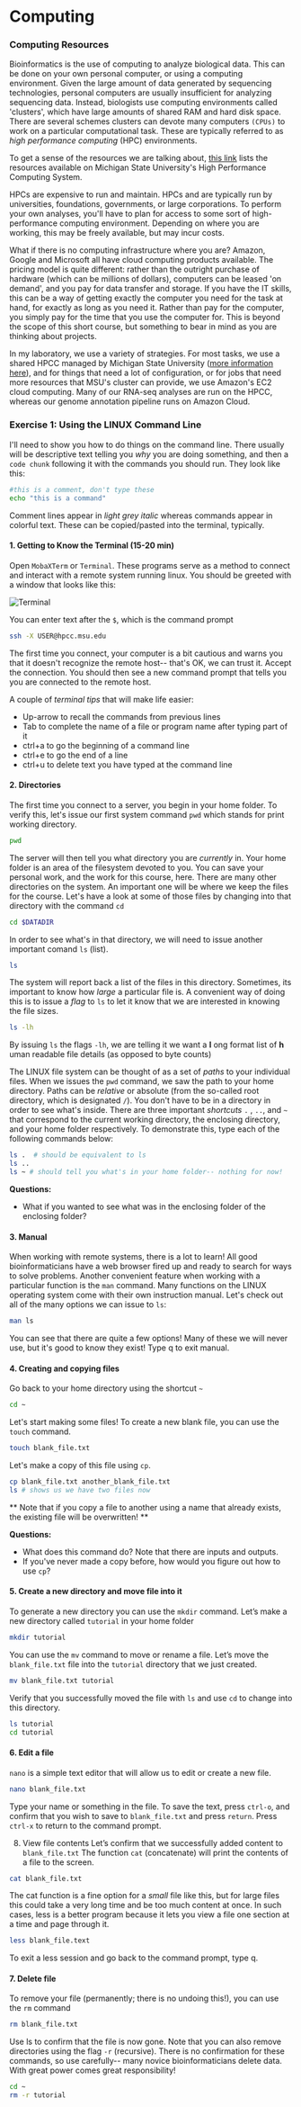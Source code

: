 # Computing

### Computing Resources

Bioinformatics is the use of computing to analyze biological data.  This can be done on your own personal computer, or using a computing environment.  Given the large amount of data generated by sequencing technologies, personal computers are usually insufficient for analyzing sequencing data.  Instead, biologists use computing environments called 'clusters', which have large amounts of shared RAM and hard disk space.  There are several schemes clusters can devote many computers `(CPUs)` to work on a particular computational task.  These are typically referred to as *high performance computing* (HPC) environments.

To get a sense of the resources we are talking about, [this link](https://wiki.hpcc.msu.edu/pages/viewpage.action?pageId=20120131) lists the resources available on Michigan State University's High Performance Computing System.

HPCs are expensive to run and maintain.  HPCs and are typically run by universities, foundations, governments, or large corporations.  To perform your own analyses, you'll have to plan for access to some sort of high-performance computing environment.  Depending on where you are working, this may be freely available, but may incur costs.

What if there is no computing infrastructure where you are?  Amazon, Google and Microsoft all have cloud computing products available.  The pricing model is quite different: rather than the outright purchase of hardware (which can be millions of dollars), computers can be leased 'on demand', and you pay for data transfer and storage.  If you have the IT skills, this can be a way of getting exactly the computer you need for the task at hand, for exactly as long as you need it.  Rather than pay for the computer, you simply pay for the time that you use the computer for.  This is beyond the scope of this short course, but something to bear in mind as you are thinking about projects.

In my laboratory, we use a variety of strategies.  For most tasks, we use a shared HPCC managed by Michigan State University ([more information here](https://icer.msu.edu/sites/default/files/2017_Fall_Talks_0.pdf)), and for things that need a lot of configuration, or for jobs that need more resources that MSU's cluster can provide, we use Amazon's EC2 cloud computing.  Many of our RNA-seq analyses are run on the HPCC, whereas our genome annotation pipeline runs on Amazon Cloud.

### Exercise 1: Using the LINUX Command Line

I'll need to show you how to do things on the command line.  There usually will be descriptive text telling you *why* you are doing something, and then a `code chunk` following it with the commands you should run.  They look like this:

```bash
#this is a comment, don't type these
echo "this is a command"
```
Comment lines appear in *light grey italic* whereas commands appear in colorful text.  These can be copied/pasted into the terminal, typically.

#### 1. Getting to Know the Terminal (15-20 min)
Open `MobaXTerm` or `Terminal`.  These programs serve as a method to connect and interact with a remote system running linux.  You should be greeted with a window that looks like this:

![Terminal](./images/terminal.png)

You can enter text after the `$`, which is the command prompt

```bash
ssh -X USER@hpcc.msu.edu
```

The first time you connect, your computer is a bit cautious and warns you that it doesn't recognize the remote host-- that's OK, we can trust it.  Accept the connection.  You should then see a new command prompt that tells you you are connected to the remote host.

A couple of *terminal tips* that will make life easier:

+ Up-arrow to recall the commands from previous lines
+ Tab to complete the name of a file or program name after typing part of it
+ ctrl+a to go the beginning of a command line
+ ctrl+e to go the end of a line
+ ctrl+u to delete text you have typed at the command line

#### 2. Directories
The first time you connect to a server, you begin in your home folder.  To verify this, let's issue our first system command `pwd` which stands for print working directory.

```bash
pwd
```
The server will then tell you what directory you are *currently* in.  Your home folder is an area of the filesystem devoted to you.  You can save your personal work, and the work for this course, here.  There are many other directories on the system.  An important one will be where we keep the files for the course.  Let's have a look at some of those files by changing into that directory with the command `cd`

```bash
cd $DATADIR
```

In order to see what's in that directory, we will need to issue another important comand `ls` (list).

```bash
ls
```

The system will report back a list of the files in this directory.  Sometimes, its important to know how *large* a particular file is.  A convenient way of doing this is to issue a *flag* to `ls` to let it know that we are interested in knowing the file sizes.  

```bash
ls -lh
```
By issuing `ls` the flags `-lh`, we are telling it we want a **l** ong format list of **h** uman readable file details (as opposed to byte counts)

The LINUX file system can be thought of as a set of *paths* to your individual files.  When we issues the `pwd` command, we saw the path to your home directory.  Paths can be *relative* or absolute (from the so-called root directory, which is designated `/`).  You don't have to be in a directory in order to see what's inside.  There are three important *shortcuts* `.` , `..`, and `~` that correspond to the current working directory, the enclosing directory, and your home folder respectively.  To demonstrate this, type each of the following commands below:

```bash
ls .  # should be equivalent to ls
ls ..
ls ~ # should tell you what's in your home folder-- nothing for now!
```
**Questions:**
+ What if you wanted to see what was in the enclosing folder of the enclosing folder?


#### 3. Manual

When working with remote systems, there is a lot to learn!  All good bioinformaticians have a web browser fired up and ready to search for ways to solve problems.  Another convenient feature when working with a particular function is the `man` command.  Many functions on the LINUX operating system come with their own instruction manual.  Let's check out all of the many options we can issue to `ls`:

```bash
man ls
```
You can see that there are quite a few options!  Many of these we will never use, but it's good to know they exist!  Type q to exit manual.

#### 4. Creating and copying files

Go back to your home directory using the shortcut `~`

```bash
cd ~
```

Let's start making some files!   To create a new blank file, you can use the `touch` command.

```bash
touch blank_file.txt
```

Let's make a copy of this file using `cp`.  

```bash
cp blank_file.txt another_blank_file.txt
ls # shows us we have two files now
```
** Note that if you copy a file to another using a name that already exists, the existing file will be overwritten!  **

**Questions:**
+ What does this command do?  Note that there are inputs and outputs.  
+ If you've never made  a copy before, how would you figure out how to use `cp`?  

#### 5. Create a new directory and move file into it
To generate a new directory you can use the `mkdir` command. Let’s make a new directory called `tutorial` in your home folder

```bash
mkdir tutorial
```

You can use the `mv` command to move or rename a file.  Let’s move the `blank_file.txt` file into the `tutorial` directory that we just created.

```bash
mv blank_file.txt tutorial
```

Verify that you successfully moved the file with `ls` and use `cd` to change into this directory.

```bash
ls tutorial
cd tutorial
```

#### 6. Edit a file
`nano` is a simple text editor that will allow us to edit or create a new file.

```bash
nano blank_file.txt
```
Type your name or something in the file.  To save the text, press `ctrl-o`, and confirm that you wish to save to `blank_file.txt` and press `return`.  Press `ctrl-x` to return to the command prompt.

8. View file contents
Let’s confirm that we successfully added content to `blank_file.txt` The function `cat` (concatenate)  will print the contents of a file to the screen.

```bash
cat blank_file.txt
```
The cat function is a fine option for a *small* file like this, but for large files this could take a very long time and be too much content at once. In such cases, less is a better program because it lets you view a file one section at a time and page through it.

```bash
less blank_file.text
```

To exit a less session and go back to the command prompt, type q.

#### 7. Delete file
To remove your file (permanently; there is no undoing this!), you can use the `rm` command

```bash
rm blank_file.txt
```

Use ls to confirm that the file is now gone.  Note that you can also remove directories using the flag `-r` (recursive).  There is no confirmation for these commands, so use carefully-- many novice bioinformaticians delete data.  With great power comes great responsibility!

```bash
cd ~
rm -r tutorial
```
